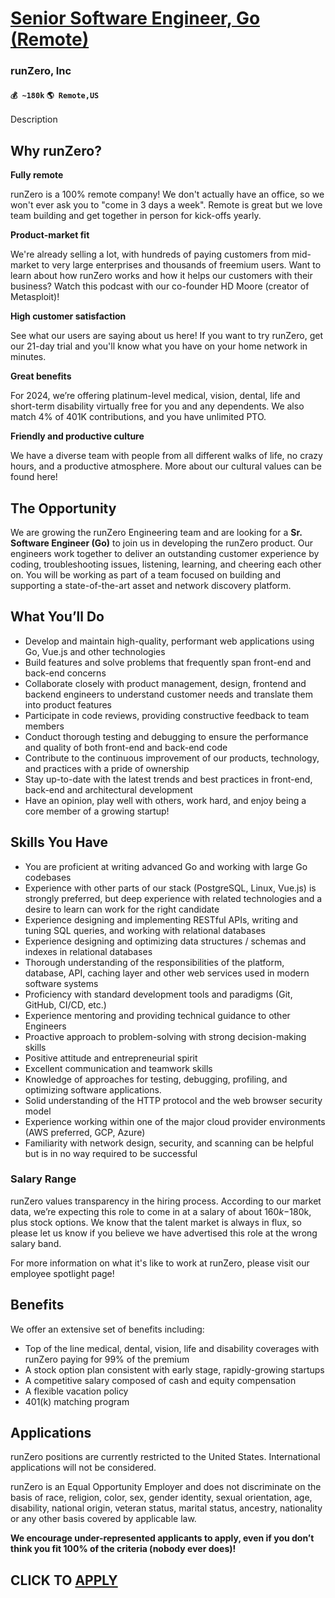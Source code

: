 # [Senior Software Engineer, Go (Remote)](https://www.remotewlb.com/apply/senior-software-engineer-go-remote)  
### runZero, Inc  
#### `💰 ~180k` `🌎 Remote,US`  

Description

## Why runZero?

**Fully remote**

runZero is a 100% remote company! We don't actually have an office, so we won't ever ask you to "come in 3 days a week". Remote is great but we love team building and get together in person for kick-offs yearly.

**Product-market fit**

We're already selling a lot, with hundreds of paying customers from mid-market to very large enterprises and thousands of freemium users. Want to learn about how runZero works and how it helps our customers with their business? Watch this podcast with our co-founder HD Moore (creator of Metasploit)!

**High customer satisfaction**

See what our users are saying about us here! If you want to try runZero, get our 21-day trial and you'll know what you have on your home network in minutes.

**Great benefits**

For 2024, we’re offering platinum-level medical, vision, dental, life and short-term disability virtually free for you and any dependents. We also match 4% of 401K contributions, and you have unlimited PTO.

**Friendly and productive culture**

We have a diverse team with people from all different walks of life, no crazy hours, and a productive atmosphere. More about our cultural values can be found here!

## The Opportunity

We are growing the runZero Engineering team and are looking for a **Sr. Software Engineer (Go)** to join us in developing the runZero product. Our engineers work together to deliver an outstanding customer experience by coding, troubleshooting issues, listening, learning, and cheering each other on. You will be working as part of a team focused on building and supporting a state-of-the-art asset and network discovery platform.

## What You’ll Do

  * Develop and maintain high-quality, performant web applications using Go, Vue.js and other technologies
  * Build features and solve problems that frequently span front-end and back-end concerns
  * Collaborate closely with product management, design, frontend and backend engineers to understand customer needs and translate them into product features
  * Participate in code reviews, providing constructive feedback to team members
  * Conduct thorough testing and debugging to ensure the performance and quality of both front-end and back-end code
  * Contribute to the continuous improvement of our products, technology, and practices with a pride of ownership
  * Stay up-to-date with the latest trends and best practices in front-end, back-end and architectural development
  * Have an opinion, play well with others, work hard, and enjoy being a core member of a growing startup!

## Skills You Have

  * You are proficient at writing advanced Go and working with large Go codebases
  * Experience with other parts of our stack (PostgreSQL, Linux, Vue.js) is strongly preferred, but deep experience with related technologies and a desire to learn can work for the right candidate
  * Experience designing and implementing RESTful APIs, writing and tuning SQL queries, and working with relational databases
  * Experience designing and optimizing data structures / schemas and indexes in relational databases
  * Thorough understanding of the responsibilities of the platform, database, API, caching layer and other web services used in modern software systems
  * Proficiency with standard development tools and paradigms (Git, GitHub, CI/CD, etc.)
  * Experience mentoring and providing technical guidance to other Engineers
  * Proactive approach to problem-solving with strong decision-making skills
  * Positive attitude and entrepreneurial spirit
  * Excellent communication and teamwork skills
  * Knowledge of approaches for testing, debugging, profiling, and optimizing software applications.
  * Solid understanding of the HTTP protocol and the web browser security model
  * Experience working within one of the major cloud provider environments (AWS preferred, GCP, Azure)
  * Familiarity with network design, security, and scanning can be helpful but is in no way required to be successful

### **Salary Range**

runZero values transparency in the hiring process. According to our market data, we’re expecting this role to come in at a salary of about $160k-$180k, plus stock options. We know that the talent market is always in flux, so please let us know if you believe we have advertised this role at the wrong salary band.

For more information on what it's like to work at runZero, please visit our employee spotlight page!

##  **Benefits**

We offer an extensive set of benefits including:

  * Top of the line medical, dental, vision, life and disability coverages with runZero paying for 99% of the premium
  * A stock option plan consistent with early stage, rapidly-growing startups
  * A competitive salary composed of cash and equity compensation
  * A flexible vacation policy
  * 401(k) matching program

## **Applications**

runZero positions are currently restricted to the United States. International applications will not be considered.

runZero is an Equal Opportunity Employer and does not discriminate on the basis of race, religion, color, sex, gender identity, sexual orientation, age, disability, national origin, veteran status, marital status, ancestry, nationality or any other basis covered by applicable law.

**We encourage under-represented applicants to apply, even if you don’t think you fit 100% of the criteria (nobody ever does)!**

  
## CLICK TO [APPLY](https://www.remotewlb.com/apply/senior-software-engineer-go-remote)

